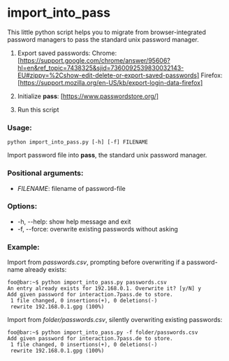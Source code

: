 # import_into_pass
This little python script helps you to migrate from browser-integrated password managers to pass the standard unix password manager.

1. Export saved passwords:
Chrome: [https://support.google.com/chrome/answer/95606?hl=en&ref_topic=7438325&sjid=7360092539830032143-EU#zippy=%2Cshow-edit-delete-or-export-saved-passwords]
Firefox: [https://support.mozilla.org/en-US/kb/export-login-data-firefox]

2. Initialize **pass**:
[https://www.passwordstore.org/]

3. Run this script
   
### Usage:
```shell
python import_into_pass.py [-h] [-f] FILENAME
```

Import password file into **pass**, the standard unix password manager.

### Positional arguments:
- *FILENAME*: filename of password-file


### Options:
-   -h, --help:   show help message and exit
-   -f, --force:  overwrite existing passwords without asking

### Example:
Import from *passwords.csv*, prompting before overwriting if a password-name already exists:
```console
foo@bar:~$ python import_into_pass.py passwords.csv
An entry already exists for 192.168.0.1. Overwrite it? [y/N] y
Add given password for interaction.7pass.de to store.
 1 file changed, 0 insertions(+), 0 deletions(-)
 rewrite 192.168.0.1.gpg (100%)
```
Import from *folder/passwords.csv*, silently overwriting existing passwords:
```console
foo@bar:~$ python import_into_pass.py -f folder/passwords.csv
Add given password for interaction.7pass.de to store.
 1 file changed, 0 insertions(+), 0 deletions(-)
 rewrite 192.168.0.1.gpg (100%)
```
